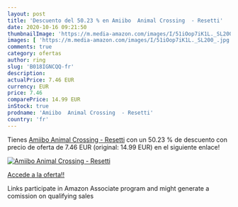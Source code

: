 ```yaml
---
layout: post
title: 'Descuento del 50.23 % en Amiibo  Animal Crossing  - Resetti'
date: 2020-10-16 09:21:50
thumbnailImage: 'https://m.media-amazon.com/images/I/51iOop7iK1L._SL200_.jpg'
images: [ 'https://m.media-amazon.com/images/I/51iOop7iK1L._SL200_.jpg' ]
comments: true
category: ofertas
author: ring
slug: 'B018IGNCQQ-fr'
description:
actualPrice: 7.46 EUR
currency: EUR
price: 7.46
comparePrice: 14.99 EUR
inStock: true
prodname: 'Amiibo  Animal Crossing  - Resetti'
country: 'fr'
---
```


Tienes [Amiibo  Animal Crossing  - Resetti](https://www.amazon.fr/dp/B018IGNCQQ/?tag=tolees0d-21) con un 50.23 % de descuento con precio de oferta de 7.46 EUR (original: 14.99 EUR) en el siguiente enlace!

[![Amiibo  Animal Crossing  - Resetti](https://m.media-amazon.com/images/I/51iOop7iK1L._SL200_.jpg)](https://www.amazon.fr/dp/B018IGNCQQ/?tag=tolees0d-21)

[Accede a la oferta!!](https://www.amazon.fr/dp/B018IGNCQQ/?tag=tolees0d-21)

Links participate in Amazon Associate program and might generate a comission on qualifying sales


